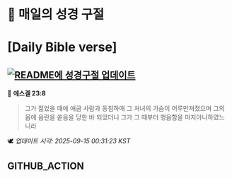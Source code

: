 # 🙏 매일의 성경 구절
# [Daily Bible verse]
## [![README에 성경구절 업데이트](https://github.com/DONGSUKA/first_test/actions/workflows/update-readme-bible.yml/badge.svg)](https://github.com/DONGSUKA/first_test/actions/workflows/update-readme-bible.yml)
<!-- START_BIBLE_VERSE -->
📖 **에스겔 23:8**
> 그가 젊었을 때에 애굽 사람과 동침하매 그 처녀의 가슴이 어루만져졌으며 그의 몸에 음란을 쏟음을 당한 바 되었더니 그가 그 때부터 행음함을 마지아니하였느니라

🕊️ _업데이트 시각: 2025-09-15 00:31:23 KST_
  <!-- END_BIBLE_VERSE -->
## GITHUB_ACTION
